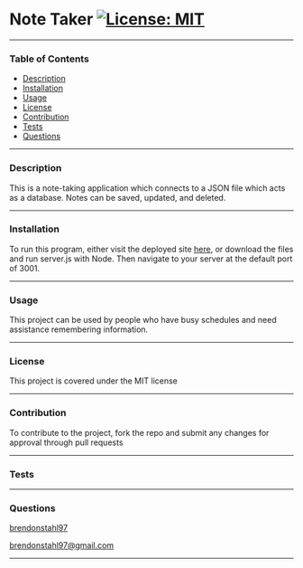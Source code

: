 
# Note Taker [![License: MIT](https://img.shields.io/badge/License-MIT-yellow.svg)](https://opensource.org/licenses/MIT)
***
   
### Table of Contents
* [Description](#Description)
* [Installation](#Installation)
* [Usage](#Usage)
* [License](#License)
* [Contribution](#Contribution)
* [Tests](#Tests)
* [Questions](#Questions)
---
   
### Description <a name="Description"></a>
This is a note-taking application which connects to a JSON file which acts as a database. Notes can be saved, updated, and deleted. 
   
---
   
### Installation <a name="Installation"></a>
To run this program, either visit the deployed site [here](https://pacific-cove-38497.herokuapp.com), or download the files and run server.js with Node. Then navigate to your server at the default port of 3001.
   
---
   
### Usage <a name="Usage"></a>
This project can be used by people who have busy schedules and need assistance remembering information.
   
---
   
### License <a name="License"></a>
This project is covered under the MIT license

---
   
### Contribution <a name="Contribution"></a>
To contribute to the project, fork the repo and submit any changes for approval through pull requests
   
---
   
### Tests <a name="Tests"></a>

   
---
   
### Questions <a name="Questions"></a>

[brendonstahl97](https://github.com/brendonstahl97)

brendonstahl97@gmail.com
   
---
